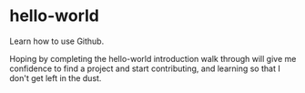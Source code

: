 # hello-world
Learn how to use Github.

Hoping by completing the hello-world introduction walk through will give me confidence to find a project and start contributing, and learning so that I don't get left in the dust.
